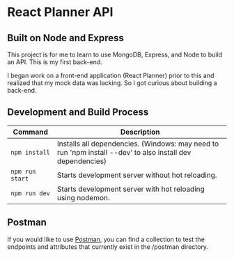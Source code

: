 # React Planner API
## Built on Node and Express

This project is for me to learn to use MongoDB, Express, and Node to build an
API. This is my first back-end.

I began work on a front-end application (React Planner) prior to this and
realized that my mock data was lacking. So I got curious about building a
back-end.

## Development and Build Process

| Command | Description |
| ------- | ----------- |
| `npm install` | Installs all dependencies. (Windows: may need to run 'npm install --dev' to also install dev dependencies) |
| `npm run start` | Starts development server without hot reloading. |
| `npm run dev` | Starts development server with hot reloading using nodemon. |

## Postman

If you would like to use [Postman](https://www.getpostman.com/ "Postman API Testing"), you can find a collection to test the endpoints and attributes that currently exist
in the /postman directory.
